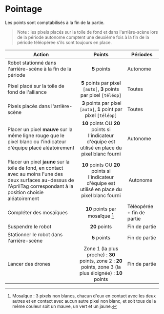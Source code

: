 # Pointage

Les points sont comptabilisés à la fin de la partie.

> Note : les pixels placés sur la toile de fond et dans l'arrière-scène lors de la période autonome comptent une deuxième fois à la fin de la période téléopérée s'ils sont toujours en place.

| Action | Points | Périodes |
|--------|:------:|----------|
| Robot stationné dans l'arrière-scène à la fin de la période | **5** points | Autonome |
| Pixel placé sur la toile de fond de l'alliance | **5** points par pixel `[auto]`, **3** points par pixel `[téléop]` | Toutes |
| Pixels placés dans l'arrière-scène | **3** points par pixel `[auto]`, **1** point par pixel `[téléop]` | Toutes |
| Placer un pixel **mauve** sur la même ligne rouge que le pixel blanc ou l'indicateur d'équipe placé aléatoirement | **10** points OU **20** points si l'indicateur d'équipe est utilisé en place du pixel blanc fourni | Autonome |
| Placer un pixel **jaune** sur la toile de fond, en contact avec au moins l'une des deux surfaces au-dessus de l'AprilTag correspondant à la position choisie aléatoirement | **10** points OU **20** points si l'indicateur d'équipe est utilisé en place du pixel blanc fourni | Autonome |
| Compléter des mosaïques | **10** points par mosaïque [^mosaiques] | Téléopérée + fin de partie |
| Suspendre le robot | **20** points | Fin de partie |
| Stationner le robot dans l'arrière-scène | **5** points | Fin de partie |
| Lancer des drones | Zone 1 (la plus proche) : **30** points, zone 2 : **20** points, zone 3 (la plus éloignée) : **10** points | Fin de partie |

[^mosaiques]: Mosaïque : 3 pixels non blancs, chacun d'eux en contact avec les deux autres et en contact avec aucun autre pixel non blanc, et soit tous de la même couleur soit un mauve, un vert et un jaune.